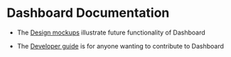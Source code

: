 # Dashboard Documentation

* The [Design mockups](designs/README.md) illustrate future functionality of Dashboard

* The [Developer guide](devel/README.md) is for anyone wanting to contribute to Dashboard
